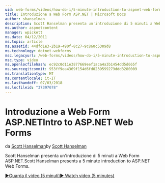 ```yaml
---
uid: web-forms/videos/how-do-i/5-minute-introduction-to-aspnet-web-forms
title: Introduzione a Web Form ASP.NET | Microsoft Docs
author: shanselman
description: Scott Hanselman presenta un'introduzione di 5 minuti a Web Form ASP.NET.
ms.author: aspnetcontent
manager: wpickett
ms.date: 04/12/2011
ms.topic: article
ms.assetid: 44dfd1e3-2b19-490f-8c27-9c860c5309d8
ms.technology: dotnet-webforms
msc.legacyurl: /web-forms/videos/how-do-i/5-minute-introduction-to-aspnet-web-forms
msc.type: video
ms.openlocfilehash: ec92c0d11e3877669eef1aca4a3b1454dd5d665f
ms.sourcegitcommit: 953ff9ea4369f154d6fd0239599279ddd3280009
ms.translationtype: MT
ms.contentlocale: it-IT
ms.lasthandoff: 07/03/2018
ms.locfileid: "37397078"
---
```

<a name="intro-to-aspnet-web-forms"></a><span data-ttu-id="1f976-103">Introduzione a Web Form ASP.NET</span><span class="sxs-lookup"><span data-stu-id="1f976-103">Intro to ASP.NET Web Forms</span></span>
====================
<span data-ttu-id="1f976-104">da [Scott Hanselman](https://github.com/shanselman)</span><span class="sxs-lookup"><span data-stu-id="1f976-104">by [Scott Hanselman](https://github.com/shanselman)</span></span>

<span data-ttu-id="1f976-105">Scott Hanselman presenta un'introduzione di 5 minuti a Web Form ASP.NET.</span><span class="sxs-lookup"><span data-stu-id="1f976-105">Scott Hanselman presents a 5 minute introduction to ASP.NET Web Forms.</span></span>

[<span data-ttu-id="1f976-106">&#9654;Guarda il video (5 minuti)</span><span class="sxs-lookup"><span data-stu-id="1f976-106">&#9654; Watch video (5 minutes)</span></span>](https://channel9.msdn.com/Blogs/ASP-NET-Site-Videos/5-minute-introduction-to-aspnet-web-forms)

